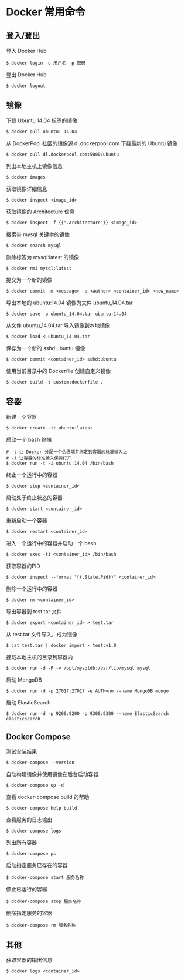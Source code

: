 # Docker 常用命令

## 登入/登出
登入 Docker Hub
```
$ docker login -u 用户名 -p 密码
```

登出 Docker Hub
```
$ docker logout
```

## 镜像
下载 Ubuntu 14.04 标签的镜像
```
$ docker pull ubuntu: 14.04
```

从 DockerPool 社区的镜像源 dl.dockerpool.com 下载最新的 Ubuntu 镜像
```
$ docker pull dl.dockerpool.com:5000/ubuntu
```

列出本地主机上镜像信息
```
$ docker images
```

获取镜像详细信息
```
$ docker inspect <image_id>
```

获取镜像的 Architecture 信息
```
$ docker inspect -f {{".Architecture"}} <image_id>
```

搜索带 mysql 关键字的镜像
```
$ docker search mysql
```

删除标签为 mysql:latest 的镜像
```
$ docker rmi mysql:latest
```

提交为一个新的镜像
```
$ docker commit -m <message> -a <author> <container_id> <new_name>
```

导出本地的 ubuntu:14.04 镜像为文件 ubuntu_14.04.tar
```
$ docker save -o ubuntu_14.04.tar ubuntu:14.04
```

从文件 ubuntu_14.04.tar 导入镜像到本地镜像
```
$ docker load < ubuntu_14.04.tar
```

保存为一个新的 sshd:ubuntu 镜像
```
$ docker commit <container_id> sshd:ubuntu
```

使用当前目录中的 Dockerfile 创建自定义镜像
```
$ docker build -t custom:dockerfile .
```

## 容器
新建一个容器
```
$ docker create -it ubuntu:latest
```

启动一个 bash 终端
```
# -t 让 Docker 分配一个伪终端并绑定到容器的标准输入上
# -i 让容器的标准输入保持打开
$ docker run -t -i ubuntu:14.04 /bin/bash
```

终止一个运行中的容器
```
$ docker stop <container_id>
```

启动处于终止状态的容器
```
$ docker start <container_id>
```

重新启动一个容器
```
$ docker restart <container_id>
```

进入一个运行中的容器并启动一个 bash
```
$ docker exec -ti <container_id> /bin/bash
```

获取容器的PID
```
$ docker inspect --format "{{.State.Pid}}" <container_id>
```

删除一个运行中的容器
```
$ docker rm <container_id>
```

导出容器到 test.tar 文件
```
$ docker export <container_id> > test.tar
```

从 test.tar 文件导入，成为镜像
```
$ cat test.tar | docker import - test:v1.0
```

挂载本地主机的目录到容器内
```
$ docker run -d -P -v /opt/mysqldb:/var/lib/mysql mysql
```

启动 MongoDB
```
$ docker run -d -p 27017:27017 -e AUTH=no --name MongoDB mongo
```

启动 ElasticSearch
```
$ docker run -d -p 9200:9200 -p 9300:9300 --name ElasticSearch elasticsearch
```

## Docker Compose
测试安装结果
```
$ docker-compose --version
```

自动构建镜像并使用镜像在后台启动容器
```
$ docker-compose up -d
```

查看 docker-compose build 的帮助
```
$ docker-compose help build
```

查看服务的日志输出
```
$ docker-compose logs
```

列出所有容器
```
$ docker-compose ps
```

启动指定服务已存在的容器
```
$ docker-compose start 服务名称
```

停止已运行的容器
```
$ docker-compose stop 服务名称
```

删除指定服务的容器
```
$ docker-compose rm 服务名称
```

## 其他
获取容器的输出信息
```
$ docker logs <container_id>
```

